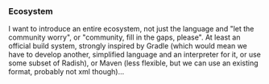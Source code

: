 ### Ecosystem

I want to introduce an entire ecosystem, not just the language and "let the community worry", or "community, fill in the gaps, please".
At least an official build system, strongly inspired by Gradle (which would mean we have to develop another,
simplified language and an interpreter for it, or use some subset of Radish),
or Maven (less flexible, but we can use an existing format, probably not xml though)...
